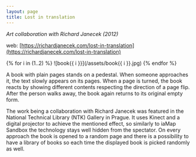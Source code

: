 ```yaml
---
layout: page
title: Lost in translation
---
```


*Art collaboration with Richard Janecek (2012)*

web: [https://richardjanecek.com/lost-in-translation](https://richardjanecek.com/lost-in-translation)

{% for i in (1..2) %}
![book{{ i }}](/assets/book{{ i }}.jpg)
{% endfor %}

A book with plain pages stands on a pedestal. When someone approaches it, the text slowly appears on its pages. When a page is turned, the book reacts by showing different contents respecting the direction of a page flip. After the person walks away, the book again returns to its original empty form.

The work being a collaboration with Richard Janecek was featured in the National Technical Library (NTK) Gallery in Prague. It uses Kinect and a digital projector to achieve the mentioned effect, so similarly to iaMap Sandbox the technology stays well hidden from the spectator. On every approach the book is opened to a random page and there is a possibility to have a library of books so each time the displayed book is picked randomly as well.
